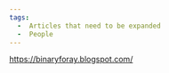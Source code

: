 ```yaml
---
tags:
  -  Articles that need to be expanded
  -  People
---
```

<https://binaryforay.blogspot.com/>